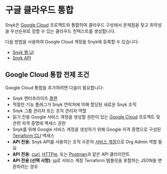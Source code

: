 # 구글 클라우드 통합

Snyk은 [Google Cloud](https://cloud.google.com/) 프로젝트와 통합하여 클라우드 구성에서 문제점을 찾고 취약성을 우선순위로 정할 수 있는 클라우드 컨텍스트를 생성합니다.

다음 방법을 사용하여 Google Cloud 계정을 Snyk에 등록할 수 있습니다:

* [Snyk 웹 UI](google-cloud-integration-web-ui/)
* [Snyk API](google-cloud-integration-api/)

## Google Cloud 통합 전제 조건

Google Cloud 통합을 추가하려면 다음이 필요합니다:

* Snyk 엔터프라이즈 [플랜](https://snyk.io/plans/)
* 적절한 기능 플래그가 Snyk 연락처에 의해 할당된 새로운 Snyk 조직
* Snyk 그룹 관리자 또는 조직 관리자 역할
* 읽기 전용 Google 서비스 계정을 생성할 권한이 있는 [Google Cloud](https://cloud.google.com/) 프로젝트 및 관련 자격 증명에 액세스 권한
* Snyk를 위해 Google 서비스 계정을 생성하기 위해 Google 자격 증명으로 구성된 [Terraform CLI](https://www.terraform.io/downloads) 액세스
* **API 전용:** Snyk API를 사용하는 조직 수준의 [서비스 계정](../../../../enterprise-setup/service-accounts/)으로 Org Admin 역할 필요
* **API 전용:** [curl](https://curl.se/), [HTTPie](https://httpie.io/), 또는 [Postman](https://www.postman.com/)과 같은 API 클라이언트
* **API 전용 (선택 사항)**: [jq](https://stedolan.github.io/jq/)로 서비스 계정 Terraform 템플릿을 포함하는 JSON을 변환하려는 경우